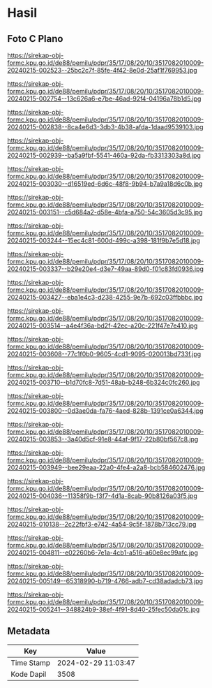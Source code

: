 # Hasil

## Foto C Plano

https://sirekap-obj-formc.kpu.go.id/de88/pemilu/pdpr/35/17/08/20/10/3517082010009-20240215-002523--25bc2c7f-85fe-4f42-8e0d-25af1f769953.jpg

https://sirekap-obj-formc.kpu.go.id/de88/pemilu/pdpr/35/17/08/20/10/3517082010009-20240215-002754--13c626a6-e7be-46ad-92f4-04196a78b1d5.jpg

https://sirekap-obj-formc.kpu.go.id/de88/pemilu/pdpr/35/17/08/20/10/3517082010009-20240215-002838--8ca4e6d3-3db3-4b38-afda-1daad9539103.jpg

https://sirekap-obj-formc.kpu.go.id/de88/pemilu/pdpr/35/17/08/20/10/3517082010009-20240215-002939--ba5a9fbf-5541-460a-92da-fb3313303a8d.jpg

https://sirekap-obj-formc.kpu.go.id/de88/pemilu/pdpr/35/17/08/20/10/3517082010009-20240215-003030--d16519ed-6d6c-48f8-9b94-b7a9a18d6c0b.jpg

https://sirekap-obj-formc.kpu.go.id/de88/pemilu/pdpr/35/17/08/20/10/3517082010009-20240215-003151--c5d684a2-d58e-4bfa-a750-54c3605d3c95.jpg

https://sirekap-obj-formc.kpu.go.id/de88/pemilu/pdpr/35/17/08/20/10/3517082010009-20240215-003244--15ec4c81-600d-499c-a398-181f9b7e5d18.jpg

https://sirekap-obj-formc.kpu.go.id/de88/pemilu/pdpr/35/17/08/20/10/3517082010009-20240215-003337--b29e20e4-d3e7-49aa-89d0-f01c83fd0936.jpg

https://sirekap-obj-formc.kpu.go.id/de88/pemilu/pdpr/35/17/08/20/10/3517082010009-20240215-003427--eba1e4c3-d238-4255-9e7b-692c03ffbbbc.jpg

https://sirekap-obj-formc.kpu.go.id/de88/pemilu/pdpr/35/17/08/20/10/3517082010009-20240215-003514--a4e4f36a-bd2f-42ec-a20c-221f47e7e410.jpg

https://sirekap-obj-formc.kpu.go.id/de88/pemilu/pdpr/35/17/08/20/10/3517082010009-20240215-003608--77c1f0b0-9605-4cd1-9095-020013bd733f.jpg

https://sirekap-obj-formc.kpu.go.id/de88/pemilu/pdpr/35/17/08/20/10/3517082010009-20240215-003710--b1d70fc8-7d51-48ab-b248-6b324c0fc260.jpg

https://sirekap-obj-formc.kpu.go.id/de88/pemilu/pdpr/35/17/08/20/10/3517082010009-20240215-003800--0d3ae0da-fa76-4aed-828b-1391ce0a6344.jpg

https://sirekap-obj-formc.kpu.go.id/de88/pemilu/pdpr/35/17/08/20/10/3517082010009-20240215-003853--3a40d5cf-91e8-44af-9f17-22b80bf567c8.jpg

https://sirekap-obj-formc.kpu.go.id/de88/pemilu/pdpr/35/17/08/20/10/3517082010009-20240215-003949--bee29eaa-22a0-4fe4-a2a8-bcb584602476.jpg

https://sirekap-obj-formc.kpu.go.id/de88/pemilu/pdpr/35/17/08/20/10/3517082010009-20240215-004036--11358f9b-f3f7-4d1a-8cab-90b8126a03f5.jpg

https://sirekap-obj-formc.kpu.go.id/de88/pemilu/pdpr/35/17/08/20/10/3517082010009-20240215-010138--2c22fbf3-e742-4a54-9c5f-1878b713cc79.jpg

https://sirekap-obj-formc.kpu.go.id/de88/pemilu/pdpr/35/17/08/20/10/3517082010009-20240215-004811--e02260b6-7e1a-4cb1-a516-a60e8ec99afc.jpg

https://sirekap-obj-formc.kpu.go.id/de88/pemilu/pdpr/35/17/08/20/10/3517082010009-20240215-005149--65318990-b719-4766-adb7-cd38adadcb73.jpg

https://sirekap-obj-formc.kpu.go.id/de88/pemilu/pdpr/35/17/08/20/10/3517082010009-20240215-005241--348824b9-38ef-4f91-8d40-25fec50da01c.jpg


## Metadata

| Key        | Value               |
| ---------- | ------------------- |
| Time Stamp | 2024-02-29 11:03:47 |
| Kode Dapil | 3508                |



